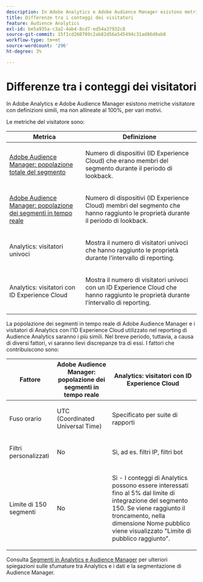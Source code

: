 ```yaml
---
description: In Adobe Analytics e Adobe Audience Manager esistono metriche visitatore con definizioni simili, ma non allineate al 100%, per vari motivi.
title: Differenze tra i conteggi dei visitatori
feature: Audience Analytics
exl-id: be5a935a-c3a2-4ab4-8cd7-ed54a37932c8
source-git-commit: 15f1cd260709c2ab82d56a545494c31ad86d0ab0
workflow-type: tm+mt
source-wordcount: '296'
ht-degree: 3%

---
```


# Differenze tra i conteggi dei visitatori

In Adobe Analytics e Adobe Audience Manager esistono metriche visitatore con definizioni simili, ma non allineate al 100%, per vari motivi.

Le metriche del visitatore sono:

<table id="table_F9FE107A89934C3B854C55D7D76AC6E8"> 
 <thead> 
  <tr> 
   <th colname="col2" class="entry"> Metrica </th> 
   <th colname="col3" class="entry"> Definizione </th> 
  </tr>
 </thead>
 <tbody> 
  <tr> 
   <td colname="col2"> <p><a href="https://experienceleague.adobe.com/docs/audience-manager/user-guide/features/segments/segment-builder-data.html"  > Adobe Audience Manager: popolazione totale del segmento</a> </p> </td> 
   <td colname="col3"> <p>Numero di dispositivi (ID Experience Cloud) che erano membri del segmento durante il periodo di lookback. </p> </td> 
  </tr> 
  <tr> 
   <td colname="col2"> <p><a href="https://experienceleague.adobe.com/docs/audience-manager/user-guide/features/segments/segment-builder-data.html"  > Adobe Audience Manager: popolazione dei segmenti in tempo reale</a> </p> </td> 
   <td colname="col3"> <p>Numero di dispositivi (ID Experience Cloud) membri del segmento che hanno raggiunto le proprietà durante il periodo di lookback. </p> </td> 
  </tr> 
  <tr> 
   <td colname="col2"> <p>Analytics: visitatori univoci </p> </td> 
   <td colname="col3"> <p>Mostra il numero di visitatori univoci che hanno raggiunto le proprietà durante l’intervallo di reporting. </p> </td> 
  </tr> 
  <tr> 
   <td colname="col2"> <p>Analytics: visitatori con ID Experience Cloud </p> </td> 
   <td colname="col3"> <p>Mostra il numero di visitatori univoci con un ID Experience Cloud che hanno raggiunto le proprietà durante l’intervallo di reporting. </p> </td> 
  </tr> 
 </tbody> 
</table>

La popolazione dei segmenti in tempo reale di Adobe Audience Manager e i visitatori di Analytics con l’ID Experience Cloud utilizzato nel reporting di Audience Analytics saranno i più simili. Nel breve periodo, tuttavia, a causa di diversi fattori, vi saranno lievi discrepanze tra di essi. I fattori che contribuiscono sono:

<table id="table_A391B37CC077456F8BB83BAA3C640EF6"> 
 <thead> 
  <tr> 
   <th colname="col1" class="entry"> Fattore </th> 
   <th colname="col2" class="entry"> Adobe Audience Manager: popolazione dei segmenti in tempo reale </th> 
   <th colname="col3" class="entry"> Analytics: visitatori con ID Experience Cloud </th> 
  </tr>
 </thead>
 <tbody> 
  <tr> 
   <td colname="col1"> <p>Fuso orario </p> </td> 
   <td colname="col2"> <p>UTC (Coordinated Universal Time) </p> </td> 
   <td colname="col3"> <p>Specificato per suite di rapporti </p> </td> 
  </tr> 
  <tr> 
   <td colname="col1"> <p>Filtri personalizzati </p> </td> 
   <td colname="col2"> <p>No </p> </td> 
   <td colname="col3"> <p>Sì, ad es. filtri IP, filtri bot </p> </td> 
  </tr> 
  <tr> 
   <td colname="col1"> <p>Limite di 150 segmenti </p> </td> 
   <td colname="col2"> <p>No </p> </td> 
   <td colname="col3"> <p>Sì - I conteggi di Analytics possono essere interessati fino al 5% dal limite di integrazione del segmento 150. Se viene raggiunto il troncamento, nella dimensione Nome pubblico viene visualizzato "Limite di pubblico raggiunto". </p> </td> 
  </tr> 
 </tbody> 
</table>

Consulta [Segmenti in Analytics e Audience Manager](/help/integrate/c-audience-analytics/aam-analytics-segments.md) per ulteriori spiegazioni sulle sfumature tra Analytics e i dati e la segmentazione di Audience Manager.
